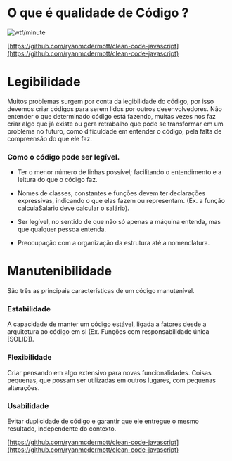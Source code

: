 
O que é qualidade de Código ?
===============================

![wtf/minute](https://i2.wp.com/commadot.com/wp-content/uploads/2009/02/wtf.png)


[https://github.com/ryanmcdermott/clean-code-javascript](https://github.com/ryanmcdermott/clean-code-javascript)

Legibilidade
============

Muitos problemas surgem por conta da legibilidade do código, por isso devemos criar códigos para serem lidos por outros 
desenvolvedores. Não entender o que determinado código está fazendo, muitas vezes nos faz criar algo que já existe ou gera retrabalho que pode se transformar em um problema no futuro, como dificuldade em entender o código, pela falta de compreensão do que ele faz. 

### Como o código pode ser legível.

- Ter o menor número de linhas possível; facilitando o entendimento e a leitura do que o código faz.

- Nomes de classes, constantes e funções devem ter declarações expressivas, indicando o que elas fazem ou representam. (Ex. a função calculaSalario deve calcular o salário).

- Ser legível, no sentido de que não só apenas a máquina entenda, mas que qualquer pessoa entenda.

- Preocupação com a organização da estrutura até a nomenclatura. 


Manutenibilidade
================

São três as principais características de um código manutenível. 

### Estabilidade 
A capacidade de manter um código estável, ligada a fatores desde a arquitetura ao código em si (Ex. Funções com responsabilidade única [SOLID]).

### Flexibilidade
Criar pensando em algo extensivo para novas funcionalidades.
Coisas pequenas, que possam ser utilizadas em outros lugares, com pequenas alterações. 

### Usabilidade
Evitar duplicidade de código e garantir que ele entregue o mesmo resultado, independente do contexto.


[https://github.com/ryanmcdermott/clean-code-javascript](https://github.com/ryanmcdermott/clean-code-javascript)


